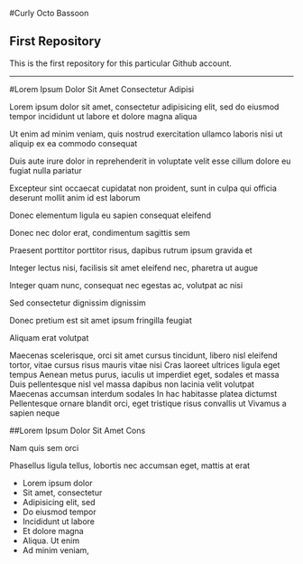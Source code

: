#Curly Octo Bassoon
## First Repository
This is the first repository for this particular Github account.
****

#Lorem Ipsum Dolor Sit Amet Consectetur Adipisi

Lorem ipsum dolor sit amet, consectetur adipisicing elit, sed do eiusmod tempor incididunt ut labore et dolore magna aliqua

Ut enim ad minim veniam, quis nostrud exercitation ullamco laboris nisi ut aliquip ex ea commodo consequat

Duis aute irure dolor in reprehenderit in voluptate velit esse cillum dolore eu fugiat nulla pariatur

Excepteur sint occaecat cupidatat non proident, sunt in culpa qui officia deserunt mollit anim id est laborum

Donec elementum ligula eu sapien consequat eleifend

Donec nec dolor erat, condimentum sagittis sem

Praesent porttitor porttitor risus, dapibus rutrum ipsum gravida et

Integer lectus nisi, facilisis sit amet eleifend nec, pharetra ut augue

Integer quam nunc, consequat nec egestas ac, volutpat ac nisi

Sed consectetur dignissim dignissim

Donec pretium est sit amet ipsum fringilla feugiat

Aliquam erat volutpat

Maecenas scelerisque, orci sit amet cursus tincidunt, libero nisl eleifend tortor, vitae cursus risus mauris vitae nisi
Cras laoreet ultrices ligula eget tempus
Aenean metus purus, iaculis ut imperdiet eget, sodales et massa
Duis pellentesque nisl vel massa dapibus non lacinia velit volutpat
Maecenas accumsan interdum sodales
In hac habitasse platea dictumst
Pellentesque ornare blandit orci, eget tristique risus convallis ut
Vivamus a sapien neque

##Lorem Ipsum Dolor Sit Amet Cons

Nam quis sem orci

Phasellus ligula tellus, lobortis nec accumsan eget, mattis at erat

* Lorem ipsum dolor
* Sit amet, consectetur
* Adipisicing elit, sed
* Do eiusmod tempor
* Incididunt ut labore
* Et dolore magna
* Aliqua. Ut enim
* Ad minim veniam,

